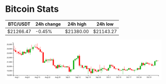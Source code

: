 # Bitcoin Stats

BTC/USDT|24h change|24h high|24h low|
|---|---|---|---|
|$21266.47|-0.45%|$21380.00|$21143.27|

<img src="./chart.svg">
